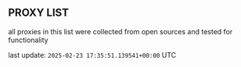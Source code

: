 ## PROXY LIST

all proxies in this list were collected from open sources and tested for functionality

last update: `2025-02-23 17:35:51.139541+00:00` UTC
